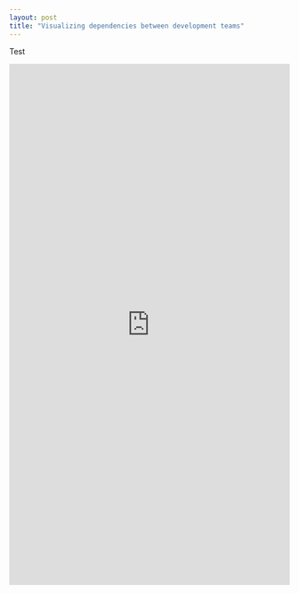 ```yaml
---
layout: post
title: "Visualizing dependencies between development teams"
---
```


Test

<iframe width="100%" height="935" frameborder="0" src="https://observablehq.com/embed/@d3/parallel-sets?cells=chart"></iframe>

